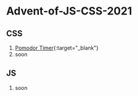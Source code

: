 # Advent-of-JS-CSS-2021

## CSS

1. [Pomodor Timer](https://www.google.pl/){:target="\_blank"}
2. soon

## JS

1. soon
